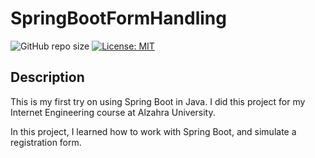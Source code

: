 # SpringBootFormHandling

![GitHub repo size](https://img.shields.io/github/repo-size/Nazanin-Abbasi/SpringBootFormHandling)
[![License: MIT](https://img.shields.io/badge/License-MIT-yellow.svg)](https://opensource.org/licenses/MIT)

## Description

This is my first try on using Spring Boot in Java. I did this project for my Internet Engineering course at Alzahra University. 

In this project, I learned how to work with Spring Boot, and simulate a registration form.
